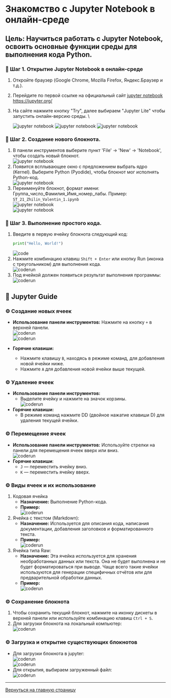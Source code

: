 # Знакомство с Jupyter Notebook в онлайн-среде 

## **Цель:** Научиться работать с Jupyter Notebook, освоить основные функции среды для выполнения кода Python.

### 📌 Шаг 1. Открытие Jupyter Notebook в онлайн-среде
1. Откройте браузер (Google Chrome, Mozilla Firefox, Яндекс.Браузер и т.д.).
2. Перейдите по первой ссылке на официальный сайт [jupyter notebook](https://jupyter.org/) https://jupyter.org/
3. На сайте нажмите кнопку "Try", далее выбираем "Jupyter Lite" чтобы запустить онлайн-версию среды. \

    ![jupyter notebook](https://github.com/Valeogamer/Python_2024_MarSU/blob/main/labs/labs_1/imgs_1/l1_img.png?raw=true)
    ![jupyter notebook](imgs_1/l1_img1.png)
    ![jupyter notebook](imgs_1/l1_img2.png)

### 📌 Шаг 2. Создание нового блокнота.
1. В панели инструментов выберите пункт 'File' → 'New' → 'Notebook', чтобы создать новый блокнот. \
    ![jupyter notebook](imgs_1/l1_img3.png)
2. Появится всплывающее окно с предложением выбрать ядро (Kernel). Выберите Python (Pyodide), чтобы блокнот мог исполнять Python-код. \
    ![jupyter notebook](imgs_1/l1_img4.png)
3. Переименуйте блокнот, формат имени: Группа_число_Фамилия_Имя_номер_лабы. Пример: `ST_21_Zhilin_Valentin_1.ipynb` \
    ![jupyter notebook](imgs_1/l1_img5.png) \
    ![jupyter notebook](imgs_1/l1_img6.png)

### 📌 Шаг 3. Выполнение простого кода.
1. Введите в первую ячейку блокнота следующий код: 
    ```python
    print("Hello, World!")
    ```
    ![code](imgs_1/l1_img7.png)
2. Нажмите комбинацию клавиш `Shift + Enter` или кнопку Run (иконка с треугольником) для выполнения кода. \
    ![coderun](imgs_1/l1_img8.png)
3. Под ячейкой должен появиться результат выполнения программы: \
    ![coderun](imgs_1/l1_img9.png)

## 📢 Jupyter Guide

### ⚙ Создание новых ячеек
- **Использование панели инструментов:** Нажмите на кнопку `+` в верхней панели. \
![coderun](imgs_1/l1_img10.png) \
![coderun](imgs_1/l1_img11.png) 

- **Горячие клавиши:**
    - Нажмите клавишу `B`, находясь в режиме команд, для добавления новой ячейки ниже.
    - Нажмите `A` для добавления новой ячейки выше текущей.
### ⚙ Удаление ячеек
- **Использование панели инструментов:** 
    - Выделите ячейку и нажмите на значок корзины. \
    ![coderun](imgs_1/l1_img12.png)
- **Горячие клавиши:**
    - В режиме команд нажмите DD (двойное нажатие клавиши D) для удаления текущей ячейки.

### ⚙ Перемещение ячеек
- **Использование панели инструментов:** Используйте стрелки на панели для перемещения ячеек вверх или вниз. \
![coderun](imgs_1/l1_img13.png)
- **Горячие клавиши**:
    - `J` — переместить ячейку вниз.
    - `K` — переместить ячейку вверх.

### ⚙ Виды ячеек и их использование
1. Кодовая ячейка
    - **Назначение:** Выполнение Python-кода.
    - **Пример:** \
        ![coderun](imgs_1/l1_img14.png)
2. Ячейка с текстом (Markdown):
    - **Назначение:** Используется для описания кода, написания документации, добавления заголовков и форматированного текста.
    - **Пример:** \
        ![coderun](imgs_1/l1_img15.png)
3. Ячейка типа Raw:
    - **Назначение:** Эта ячейка используется для хранения необработанных данных или текста. Она не будет выполнена и не будет форматироваться при выводе. Чаще всего такие ячейки используются для генерации специфичных отчётов или для предварительной обработки данных.
    - **Пример:** \
        ![coderun](imgs_1/l1_img16.png)

### ⚙ Сохранение блокнота
1. Чтобы сохранить текущий блокнот, нажмите на иконку дискеты в верхней панели или используйте комбинацию клавиш `Ctrl + S`.
2. Для загрузки блокнота на локальный компьютер: \
    ![coderun](imgs_1/l1_img17.png)

### ⚙ Загрузка и открытие существующих блокнотов
- Для загрузки блокнота в jupyter: \
    ![coderun](imgs_1/l1_img18.png) \
    ![coderun](imgs_1/l1_img19.png)
- Для открытия, выбираем загруженный файл:\
    ![coderun](imgs_1/l1_img20.png)

____

[Вернуться на главную страницу](https://valeogamer.github.io/Python_2024_MarSU/)